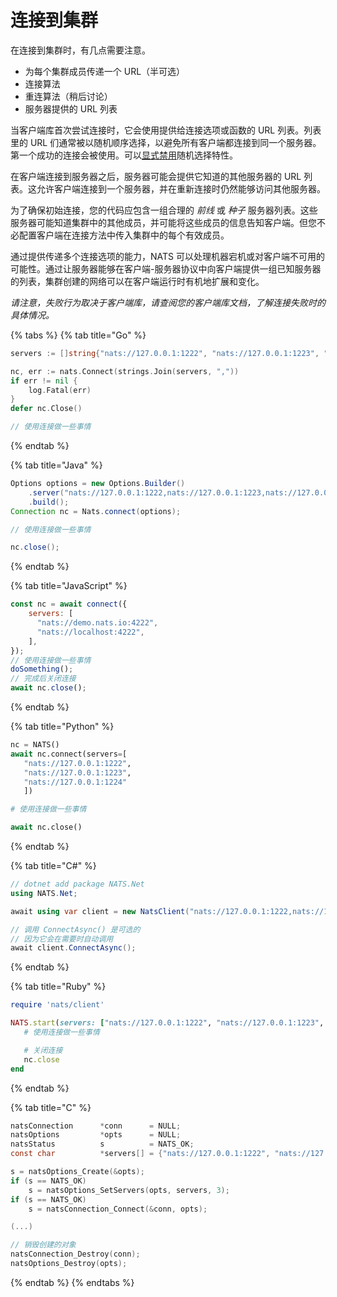 # 连接到集群

在连接到集群时，有几点需要注意。

* 为每个集群成员传递一个 URL（半可选）
* 连接算法
* 重连算法（稍后讨论）
* 服务器提供的 URL 列表

当客户端库首次尝试连接时，它会使用提供给连接选项或函数的 URL 列表。列表里的 URL 们通常被以随机顺序选择，以避免所有客户端都连接到同一个服务器。第一个成功的连接会被使用。可以[显式禁用](../reconnect/random.md)随机选择特性。

在客户端连接到服务器之后，服务器可能会提供它知道的其他服务器的 URL 列表。这允许客户端连接到一个服务器，并在重新连接时仍然能够访问其他服务器。

为了确保初始连接，您的代码应包含一组合理的 _前线_ 或 _种子_ 服务器列表。这些服务器可能知道集群中的其他成员，并可能将这些成员的信息告知客户端。但您不必配置客户端在连接方法中传入集群中的每个有效成员。

通过提供传递多个连接选项的能力，NATS 可以处理机器宕机或对客户端不可用的可能性。通过让服务器能够在客户端-服务器协议中向客户端提供一组已知服务器的列表，集群创建的网络可以在客户端运行时有机地扩展和变化。

_请注意，失败行为取决于客户端库，请查阅您的客户端库文档，了解连接失败时的具体情况。_

{% tabs %}
{% tab title="Go" %}
```go
servers := []string{"nats://127.0.0.1:1222", "nats://127.0.0.1:1223", "nats://127.0.0.1:1224"}

nc, err := nats.Connect(strings.Join(servers, ","))
if err != nil {
    log.Fatal(err)
}
defer nc.Close()

// 使用连接做一些事情
```
{% endtab %}

{% tab title="Java" %}
```java
Options options = new Options.Builder()
    .server("nats://127.0.0.1:1222,nats://127.0.0.1:1223,nats://127.0.0.1:1224")
    .build();
Connection nc = Nats.connect(options);

// 使用连接做一些事情

nc.close();
```
{% endtab %}

{% tab title="JavaScript" %}
```javascript
const nc = await connect({
    servers: [
      "nats://demo.nats.io:4222",
      "nats://localhost:4222",
    ],
});
// 使用连接做一些事情
doSomething();
// 完成后关闭连接
await nc.close();
```
{% endtab %}

{% tab title="Python" %}
```python
nc = NATS()
await nc.connect(servers=[
   "nats://127.0.0.1:1222",
   "nats://127.0.0.1:1223",
   "nats://127.0.0.1:1224"
   ])

# 使用连接做一些事情

await nc.close()
```
{% endtab %}

{% tab title="C#" %}
```csharp
// dotnet add package NATS.Net
using NATS.Net;

await using var client = new NatsClient("nats://127.0.0.1:1222,nats://127.0.0.1:1223,nats://127.0.0.1:1224");

// 调用 ConnectAsync() 是可选的
// 因为它会在需要时自动调用
await client.ConnectAsync();
```
{% endtab %}

{% tab title="Ruby" %}
```ruby
require 'nats/client'

NATS.start(servers: ["nats://127.0.0.1:1222", "nats://127.0.0.1:1223", "nats://127.0.0.1:1224"]) do |nc|
   # 使用连接做一些事情

   # 关闭连接
   nc.close
end
```
{% endtab %}

{% tab title="C" %}
```c
natsConnection      *conn      = NULL;
natsOptions         *opts      = NULL;
natsStatus          s          = NATS_OK;
const char          *servers[] = {"nats://127.0.0.1:1222", "nats://127.0.0.1:1223", "nats://127.0.0.1:1224"};

s = natsOptions_Create(&opts);
if (s == NATS_OK)
    s = natsOptions_SetServers(opts, servers, 3);
if (s == NATS_OK)
    s = natsConnection_Connect(&conn, opts);

(...)

// 销毁创建的对象
natsConnection_Destroy(conn);
natsOptions_Destroy(opts);
```
{% endtab %}
{% endtabs %}